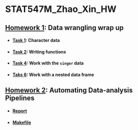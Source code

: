 # STAT547M_Zhao_Xin_HW

## [Homework 1](https://github.com/zxkathy/STAT547M_Zhao_Xin_HW/tree/master/HW1): Data wrangling wrap up

- #### [Task 1](https://github.com/zxkathy/STAT547M_Zhao_Xin_HW/blob/master/HW1/Task1/HW01_1.md): Character data
- #### [Task 2](https://github.com/zxkathy/STAT547M_Zhao_Xin_HW/blob/master/HW1/Task2/HW01_2.md): Writing functions
- #### [Task 4](https://github.com/zxkathy/STAT547M_Zhao_Xin_HW/blob/master/HW1/Task4/HW01_4.md): Work with the `singer` data
- #### [Taks 6](https://github.com/zxkathy/STAT547M_Zhao_Xin_HW/blob/master/HW1/Task6/HW01_6.md): Work with a nested data frame

## [Homework 2](https://github.com/zxkathy/STAT547M_Zhao_Xin_HW/tree/master/HW2): Automating Data-analysis Pipelines

- #### [Report](https://github.com/zxkathy/STAT547M_Zhao_Xin_HW/blob/master/HW2/report.md)
- #### [Makefile](https://github.com/zxkathy/STAT547M_Zhao_Xin_HW/blob/master/HW2/Makefile)
